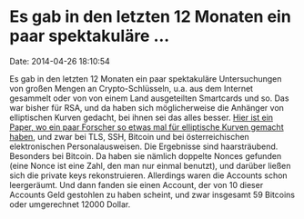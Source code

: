 Es gab in den letzten 12 Monaten ein paar spektakuläre \...
===========================================================

Date: 2014-04-26 18:10:54

Es gab in den letzten 12 Monaten ein paar spektakuläre Untersuchungen
von großen Mengen an Crypto-Schlüsseln, u.a. aus dem Internet gesammelt
oder von von einem Land ausgeteilten Smartcards und so. Das war bisher
für RSA, und da haben sich möglicherweise die Anhänger von elliptischen
Kurven gedacht, bei ihnen sei das alles besser. [Hier ist ein Paper, wo
ein paar Forscher so etwas mal für elliptische Kurven gemacht
haben](http://eprint.iacr.org/2013/734.pdf), und zwar bei TLS, SSH,
Bitcoin und bei österreichischen elektronischen Personalausweisen. Die
Ergebnisse sind haarsträubend. Besonders bei Bitcoin. Da haben sie
nämlich doppelte Nonces gefunden (eine Nonce ist eine Zahl, den man nur
einmal benutzt), und darüber ließen sich die private keys
rekonstruieren. Allerdings waren die Accounts schon leergeräumt. Und
dann fanden sie einen Account, der von 10 dieser Accounts Geld gestohlen
zu haben scheint, und zwar insgesamt 59 Bitcoins oder umgerechnet 12000
Dollar.
